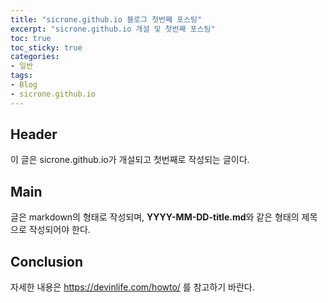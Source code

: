 ```yaml
--- 
title: "sicrone.github.io 블로그 첫번째 포스팅" 
excerpt: "sicrone.github.io 개설 및 첫번째 포스팅" 
toc: true
toc_sticky: true
categories: 
- 일반 
tags: 
- Blog
- sicrone.github.io 
---
```


## Header

이 글은 sicrone.github.io가 개설되고 첫번째로 작성되는 글이다.

## Main

글은 markdown의 형태로 작성되며, **YYYY-MM-DD-title.md**와 같은 형태의 제목으로 작성되어야 한다.

## Conclusion

자세한 내용은 https://devinlife.com/howto/ 를 참고하기 바란다.
